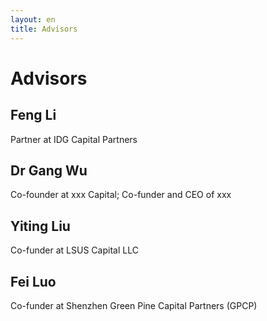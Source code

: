 ```yaml
---
layout: en
title: Advisors
---
```

# Advisors

## Feng Li
Partner at IDG Capital Partners

## Dr Gang Wu
Co-founder at xxx Capital; Co-funder and CEO of xxx

## Yiting Liu
Co-funder at LSUS Capital LLC

## Fei Luo
Co-funder at Shenzhen Green Pine Capital Partners (GPCP)
